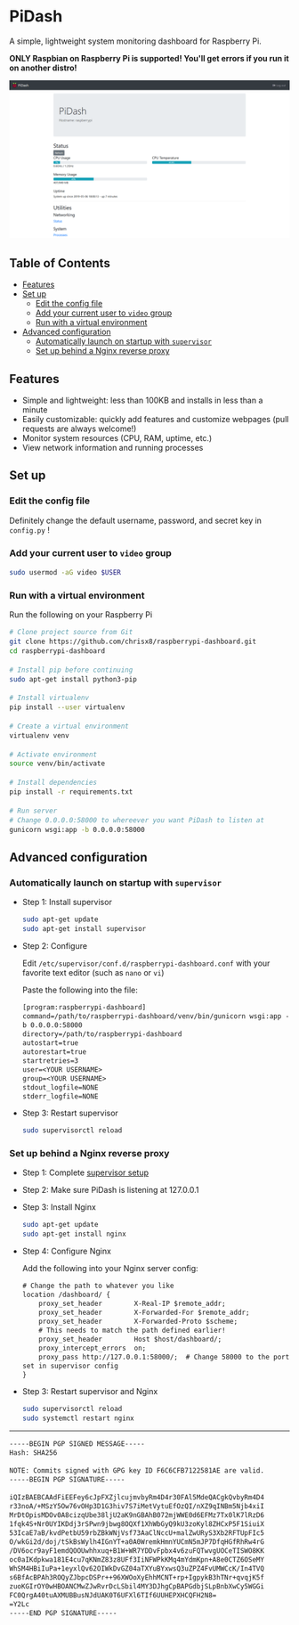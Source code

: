 # PiDash

A simple, lightweight system monitoring dashboard for Raspberry Pi.

**ONLY Raspbian on Raspberry Pi is supported! You'll get errors if you run it on another distro!**

![Screenshot](screenshot.png)

## Table of Contents

- [Features](#features)
- [Set up](#set-up)
    - [Edit the config file](#edit-the-config-file)
    - [Add your current user to `video` group](#add-your-current-user-to-video-group)
    - [Run with a virtual environment](#run-with-a-virtual-environment)
- [Advanced configuration](#advanced-configuration)
    - [Automatically launch on startup with `supervisor`](#automatically-launch-on-startup-with-supervisor)
    - [Set up behind a Nginx reverse proxy](#set-up-behind-a-nginx-reverse-proxy)

## Features

- Simple and lightweight: less than 100KB and installs in less than a minute
- Easily customizable: quickly add features and customize webpages (pull requests are always welcome!)
- Monitor system resources (CPU, RAM, uptime, etc.)
- View network information and running processes

## Set up

### Edit the config file

Definitely change the default username, password, and secret key in `config.py` !

### Add your current user to `video` group

```bash
sudo usermod -aG video $USER
```

### Run with a virtual environment

Run the following on your Raspberry Pi

```bash
# Clone project source from Git
git clone https://github.com/chrisx8/raspberrypi-dashboard.git
cd raspberrypi-dashboard

# Install pip before continuing
sudo apt-get install python3-pip

# Install virtualenv
pip install --user virtualenv

# Create a virtual environment
virtualenv venv

# Activate environment
source venv/bin/activate

# Install dependencies
pip install -r requirements.txt

# Run server
# Change 0.0.0.0:58000 to whereever you want PiDash to listen at
gunicorn wsgi:app -b 0.0.0.0:58000
```

## Advanced configuration

### Automatically launch on startup with `supervisor`

- Step 1: Install supervisor
    ```bash
    sudo apt-get update
    sudo apt-get install supervisor
    ```
- Step 2: Configure

    Edit `/etc/supervisor/conf.d/raspberrypi-dashboard.conf` with your favorite text editor (such as `nano` or `vi`)

    Paste the following into the file:
    ```
    [program:raspberrypi-dashboard]
    command=/path/to/raspberrypi-dashboard/venv/bin/gunicorn wsgi:app -b 0.0.0.0:58000
    directory=/path/to/raspberrypi-dashboard
    autostart=true
    autorestart=true
    startretries=3
    user=<YOUR USERNAME>
    group=<YOUR USERNAME>
    stdout_logfile=NONE
    stderr_logfile=NONE
    ```
- Step 3: Restart supervisor
    ```bash
    sudo supervisorctl reload
    ```

### Set up behind a Nginx reverse proxy

- Step 1: Complete [supervisor setup](#automatically-launch-on-startup-with-supervisor)
- Step 2: Make sure PiDash is listening at 127.0.0.1
- Step 3: Install Nginx
    ```bash
    sudo apt-get update
    sudo apt-get install nginx
    ```
- Step 4: Configure Nginx

    Add the following into your Nginx server config:
    ```
    # Change the path to whatever you like
    location /dashboard/ {
        proxy_set_header        X-Real-IP $remote_addr;
        proxy_set_header        X-Forwarded-For $remote_addr;
        proxy_set_header        X-Forwarded-Proto $scheme;
        # This needs to match the path defined earlier!
        proxy_set_header        Host $host/dashboard/;
        proxy_intercept_errors  on;
        proxy_pass http://127.0.0.1:58000/;  # Change 58000 to the port set in supervisor config
    }
    ```
- Step 3: Restart supervisor and Nginx
    ```bash
    sudo supervisorctl reload
    sudo systemctl restart nginx
    ```

---

```
-----BEGIN PGP SIGNED MESSAGE-----
Hash: SHA256

NOTE: Commits signed with GPG key ID F6C6CFB7122581AE are valid.
-----BEGIN PGP SIGNATURE-----

iQIzBAEBCAAdFiEEFey6cJpFXZjlcujmvbyRm4D4r30FAl5MdeQACgkQvbyRm4D4
r33noA/+MSzY5Ow76vOHp3D1G3hiv7S7iMetVytuEfOzQI/nXZ9qINBm5Njb4xiI
MrDtOpisMDOv0A8cizqUbe38ljU2aK9nGBAhB072mjWWE0d6EFMz7Tx0lK7lRzD6
1fqk4S+Nr0UYIKDdj3rSPwn9jbwg8OQXf1XhWbGyQ9kU3zoKyl8ZHCxP5F1SiuiX
53IcaE7aB/kvdPetbU59rbZBkWNjVsf73AaClNccU+malZwURyS3Xb2RFTUpFIc5
O/wkGi2d/doj/tSkBsWylh4IGnYT+a0A0WremkHmnYUCmN5mJP7DfqHGfRhRw4rG
/DV6ocr9ayF1emdQOOUwhhxuq+B1W+WR7YDDvFpbx4v6zuFQTwvgUOCeTISWO8KK
oc0aIKdpkwa181E4cu7qKNmZ83z8UFf3IiNFWPkKMq4mYdmKpn+A8e0CTZ6OSeMY
WhSM4HBiIuPa+1eyxlQv62OIWkDvGZ04aTXYuBYxwsQ3uZPZ4FvUMWCcK/In4TVQ
s6BfAcBPAh3ROQyZJbpcDSPr++96XWOoXyEhhMCNT+rp+IgpykB3hTNr+qvqjK5f
zuoKGIrOY0wHBOANCMwZJwRvrDcLSbil4MY3DJhgCpBAPGdbjSLpBnbXwCy5WGGi
FC0QrgA40tuAXMUBBusNJdUAK0T6UFXl6TIf6UUHEPXHCQFH2N8=
=Y2Lc
-----END PGP SIGNATURE-----
```

